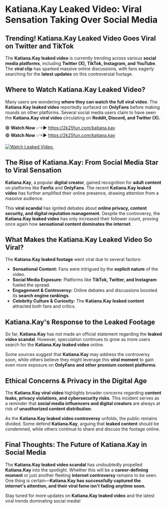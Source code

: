 # Katiana.Kay Leaked Video: Viral Sensation Taking Over Social Media

## **Trending! Katiana.Kay Leaked Video Goes Viral on Twitter and TikTok**
The **Katiana.Kay leaked video** is currently trending across various **social media platforms**, including **Twitter (X), TikTok, Instagram, and YouTube**. The **viral clip** has sparked massive online discussions, with fans eagerly searching for the **latest updates** on this controversial footage.

## **Where to Watch Katiana.Kay Leaked Video?**
Many users are wondering **where they can watch the full viral video**. The **Katiana.Kay leaked video** reportedly surfaced on **OnlyFans** before making rounds on other platforms. Several social media users claim to have seen the **Katiana.Kay viral video** circulating on **Reddit, Discord, and Twitter (X).**

🟢 **Watch Now** ✅=► https://2k25fun.com/katiana.kay  
🟢 **Watch Now** ✅=► https://2k25fun.com/katiana.kay  

[![Watch Leaked Video.](https://miro.medium.com/v2/resize:fit:828/format:webp/1*cilzJN44JGOrTw9NJCrNHA.gif "Watch Leaked Video")](https://2k25fun.com/katiana.kay)

## **The Rise of Katiana.Kay: From Social Media Star to Viral Sensation**
**Katiana.Kay**, a popular **digital creator**, gained recognition for **adult content** on platforms like **Fanfix** and **OnlyFans**. The recent **Katiana.Kay leaked video** has further amplified their online presence, drawing attention from a massive audience.

This **viral scandal** has ignited debates about **online privacy, content security, and digital reputation management**. Despite the controversy, the **Katiana.Kay leaked video** has only increased their follower count, proving once again how **sensational content dominates the internet**.

## **What Makes the Katiana.Kay Leaked Video So Viral?**
The **Katiana.Kay leaked footage** went viral due to several factors:
- **Sensational Content:** Fans were intrigued by the **explicit nature** of the video.
- **Social Media Exposure:** Platforms like **TikTok, Twitter, and Instagram** fueled the spread.
- **Engagement & Controversy:** Online debates and discussions boosted its **search engine rankings**.
- **Celebrity Culture & Curiosity:** The **Katiana.Kay leaked content** attracted both fans and critics.

## **Katiana.Kay's Response to the Leaked Footage**
So far, **Katiana.Kay** has not made an official statement regarding the **leaked video scandal**. However, speculation continues to grow as more users search for the **Katiana.Kay leaked video** online.

Some sources suggest that **Katiana.Kay** may address the controversy soon, while others believe they might leverage this **viral moment** to gain even more exposure on **OnlyFans and other premium content platforms**.

## **Ethical Concerns & Privacy in the Digital Age**
The **Katiana.Kay viral video** highlights broader concerns regarding **content leaks, privacy violations, and cybersecurity risks**. This incident serves as a reminder that **social media influencers and digital creators** are always at risk of **unauthorized content distribution**.

As the **Katiana.Kay leaked video controversy** unfolds, the public remains divided. Some defend **Katiana.Kay**, arguing that **leaked content** should be condemned, while others continue to share and discuss the footage online.

## **Final Thoughts: The Future of Katiana.Kay in Social Media**
The **Katiana.Kay leaked video scandal** has undoubtedly propelled **Katiana.Kay** into the spotlight. Whether this will be a **career-defining moment** or just another fleeting **internet controversy** remains to be seen. One thing is certain—**Katiana.Kay has successfully captured the internet's attention, and their viral fame isn't fading anytime soon.**

Stay tuned for more updates on **Katiana.Kay leaked video** and the latest viral trends dominating social media!